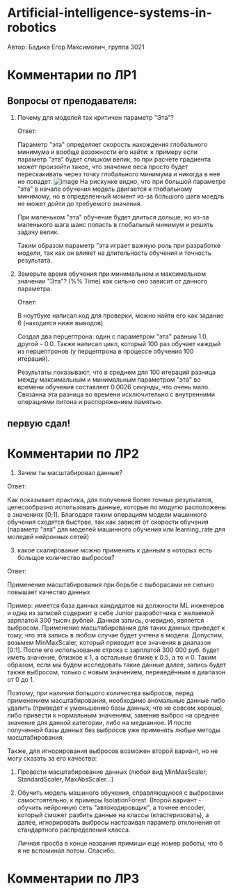 # Artificial-intelligence-systems-in-robotics
Автор: Бадика Егор Максимович, группа 3021

# Комментарии по ЛР1

## Вопросы от преподавателя:
1) Почему для моделей так критичен параметр "Эта"?

   Ответ:

   Параметр "эта" определяет скорость нахождения глобального минимума и вообще возожности его найти:
   к примеру если параметр "эта" будет слишком велик, то при расчете градиента может произойти такое, что значение веса просто будет перескакивать через точку глобального минимума и никогда в нее не попадет.
   ![image](https://github.com/Embadika/Artificial-intelligence-systems-in-robotics/assets/126278168/48820cfd-c7aa-4035-89b4-7a38fd97c03d)
   На рискунке видно, что при большой параметре "эта" в начале обучения модель двигается к глобальному минимому, но в определенный момент из-за большого шага моедль не может дойти до требуемого значения.

   При маленьком "эта" обучение будет длиться дольше, но из-за маленького шага шанс попасть в глобальный минимум и решить задачу велик.

   Таким образом параметр "эта играет важную роль при разработке модели, так как он влияет на длительность обучения и точность результата.
   
3) Замерьте время обучения при минимальном и максимальном значении "Эта"? (%% Time) как сильно оно зависит от данного параметра. 

   Ответ:

   В ноутбуке написал код для проверки, можно найти его как задание 6 (находится ниже выводов).

   Создал два перцептрона: один с параметром "эта" равным 1.0, другой - 0.0. Также написал цикл, который 100 раз обучает каждый из перцептронов (у перцептрона в процессе обучения 100 итераций).

   Результаты показывают, что в среднем для 100 итераций разница между максимальным и минимальным параметром "эта" во времени обучения составляет 0.0026 секунды, что очень мало. Связанна эта разница во времени исключительно с внутренними операциями питона и распоряжением памятью.

## первую сдал!
   
# Комментарии по ЛР2
1)  Зачем ты масштабировал данные?

Ответ:

Как показывает практика, для получения более точных результатов, целесообразно использовать данные, которые по модулю расположены в значениях [0;1]. Благодаря таким операциям модели машинного обучения сходятся быстрее, так как зависят от скорости обучения (параметр "эта" для моделей машинного обучения или learning_rate для моледей нейронных сетей)

3)  какое скалирование можно применить к данным в которых есть больщое количество выбросов?

Ответ:

Применение масштабирования при борьбе с выборасами не сильно повышает качество данных

Пример: имеется база данных кандидатов на должности ML инженеров и одна из записей содержит в себе Junior разработчика с желаемой зарплатой 300 тысяч рублей. Данная запись, очевидно, является выбросом. Применение масштабирования для таких данных приведет к тому, что эта запись в любом случае будет учтена в модели. Допустим, возьмем MinMaxScaler, который приводит все значения в диапазон [0:1]. После его использование строка с зарплатой 300 000 руб. будет иметь значение, близкое к 1, а остальные ближе к 0.5, а то и 0. Таким образом, если мы будем исследовать такие данные далее, запись будет также выбросом, только с новым значением, переведённым в диапазон от 0 до 1.

Поэтому, при наличии большого количества выбросов, перед применением масштабирования, необходимо аномальные данные либо удалить (приведет к уменьшению базы данных, что не совсем хорошо), либо привести к нормальным значениям, заменив выброс на среднее значение для данной категории, либо на медианное. И после полученной базы данных без выбросов уже применять любые методы масштабирования.

Также, для игнорирования выбросов возможен второй вариант, но не могу сказать за его качество:

1) Провести масштабирование данных (любой вид MinMaxScaler, StandardScaler, MaxAbsScaler...)
2) Обучить модель машиного обучения, справляющуюся с выбросами самостоятельно, к примеры IsolationForest. Второй вариант - обучить нейронную сеть "автокодировщик", а точнее encoder, который сможет разбить данные на классы (кластеризовать), а далее, игнорировать выбросы настраивая параметр отклонения от стандартного распределения класса.

   Личная просба в конце названия примиши еще номер работы, что б я не вспоминал потом. Спасибо. 

# Комментарии по ЛР3
